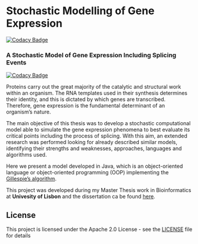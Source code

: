 # Stochastic Modelling of Gene Expression

[![Codacy Badge](https://api.codacy.com/project/badge/Grade/bf112378851b4d1187130dad59a7e62c)](https://www.codacy.com/app/fpenim/SMOGE?utm_source=github.com&utm_medium=referral&utm_content=fpenim/SMOGE&utm_campaign=badger)

### A Stochastic Model of Gene Expression Including Splicing Events
[![Codacy Badge](https://api.codacy.com/project/badge/Grade/bf112378851b4d1187130dad59a7e62c)](https://www.codacy.com/app/fpenim/SMOGE?utm_source=github.com&amp;utm_medium=referral&amp;utm_content=fpenim/SMOGE&amp;utm_campaign=Badge_Grade)

Proteins carry out the great majority of the catalytic and structural work within
an organism. The RNA templates used in their synthesis determines their identity, and
this is dictated by which genes are transcribed. Therefore, gene expression is the
fundamental determinant of an organism’s nature.

The main objective of this thesis was to develop a stochastic computational
model able to simulate the gene expression phenomena to best evaluate its critical
points including the process of splicing. With this aim, an extended research was
performed looking for already described similar models, identifying their strengths and
weaknesses, approaches, languages and algorithms used.

Here we present a model developed in Java, which is an object-oriented
language or object-oriented programming (OOP) implementing the [Gillespie’s
algorithm](http://www.sciencedirect.com/science/article/pii/0021999176900413).

This project was developed during my Master Thesis work in Bioinformatics at **Univesity of Lisbon** and the dissertation ca be found [here](http://hdl.handle.net/10451/15849).

## License
This project is licensed under the Apache 2.0 License - see the [LICENSE](LICENSE.md) file for details
